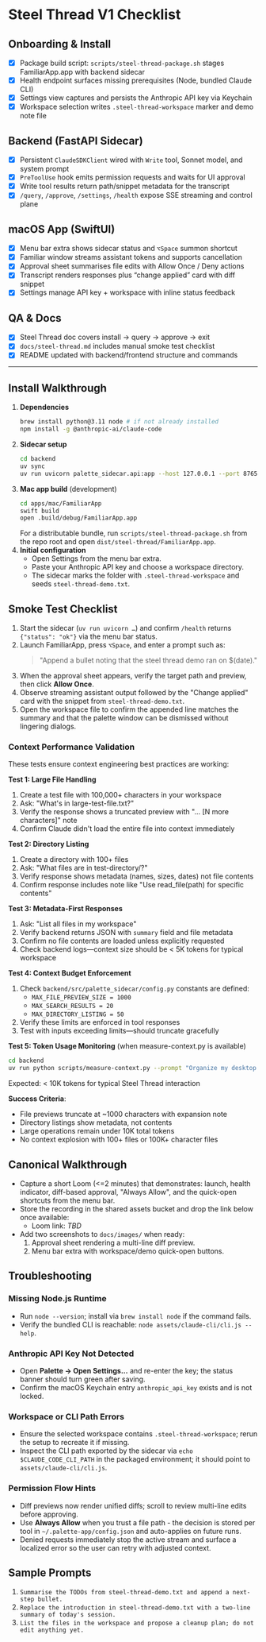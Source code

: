# Steel Thread V1 Checklist

## Onboarding & Install

- [x] Package build script: `scripts/steel-thread-package.sh` stages FamiliarApp.app with backend sidecar
- [x] Health endpoint surfaces missing prerequisites (Node, bundled Claude CLI)
- [x] Settings view captures and persists the Anthropic API key via Keychain
- [x] Workspace selection writes `.steel-thread-workspace` marker and demo note file

## Backend (FastAPI Sidecar)

- [x] Persistent `ClaudeSDKClient` wired with `Write` tool, Sonnet model, and system prompt
- [x] `PreToolUse` hook emits permission requests and waits for UI approval
- [x] Write tool results return path/snippet metadata for the transcript
- [x] `/query`, `/approve`, `/settings`, `/health` expose SSE streaming and control plane

## macOS App (SwiftUI)

- [x] Menu bar extra shows sidecar status and `⌥Space` summon shortcut
- [x] Familiar window streams assistant tokens and supports cancellation
- [x] Approval sheet summarises file edits with Allow Once / Deny actions
- [x] Transcript renders responses plus “change applied” card with diff snippet
- [x] Settings manage API key + workspace with inline status feedback

## QA & Docs

- [x] Steel Thread doc covers install → query → approve → exit
- [x] `docs/steel-thread.md` includes manual smoke test checklist
- [x] README updated with backend/frontend structure and commands

---

## Install Walkthrough

1. **Dependencies**
   ```bash
   brew install python@3.11 node # if not already installed
   npm install -g @anthropic-ai/claude-code
   ```
2. **Sidecar setup**
   ```bash
   cd backend
   uv sync
   uv run uvicorn palette_sidecar.api:app --host 127.0.0.1 --port 8765 --reload
   ```
3. **Mac app build** (development)
   ```bash
   cd apps/mac/FamiliarApp
   swift build
   open .build/debug/FamiliarApp.app
   ```
   For a distributable bundle, run `scripts/steel-thread-package.sh` from the repo root and open `dist/steel-thread/FamiliarApp.app`.
4. **Initial configuration**
   - Open Settings from the menu bar extra.
   - Paste your Anthropic API key and choose a workspace directory.
   - The sidecar marks the folder with `.steel-thread-workspace` and seeds `steel-thread-demo.txt`.

## Smoke Test Checklist

1. Start the sidecar (`uv run uvicorn …`) and confirm `/health` returns `{"status": "ok"}` via the menu bar status.
2. Launch FamiliarApp, press `⌥Space`, and enter a prompt such as:
   > "Append a bullet noting that the steel thread demo ran on $(date)."
3. When the approval sheet appears, verify the target path and preview, then click **Allow Once**.
4. Observe streaming assistant output followed by the "Change applied" card with the snippet from `steel-thread-demo.txt`.
5. Open the workspace file to confirm the appended line matches the summary and that the palette window can be dismissed without lingering dialogs.

### Context Performance Validation

These tests ensure context engineering best practices are working:

**Test 1: Large File Handling**
1. Create a test file with 100,000+ characters in your workspace
2. Ask: "What's in large-test-file.txt?"
3. Verify the response shows a truncated preview with "... [N more characters]" note
4. Confirm Claude didn't load the entire file into context immediately

**Test 2: Directory Listing**
1. Create a directory with 100+ files
2. Ask: "What files are in test-directory/?"
3. Verify response shows metadata (names, sizes, dates) not file contents
4. Confirm response includes note like "Use read_file(path) for specific contents"

**Test 3: Metadata-First Responses**
1. Ask: "List all files in my workspace"
2. Verify backend returns JSON with `summary` field and file metadata
3. Confirm no file contents are loaded unless explicitly requested
4. Check backend logs—context size should be < 5K tokens for typical workspace

**Test 4: Context Budget Enforcement**
1. Check `backend/src/palette_sidecar/config.py` constants are defined:
   - `MAX_FILE_PREVIEW_SIZE = 1000`
   - `MAX_SEARCH_RESULTS = 20`
   - `MAX_DIRECTORY_LISTING = 50`
2. Verify these limits are enforced in tool responses
3. Test with inputs exceeding limits—should truncate gracefully

**Test 5: Token Usage Monitoring** (when measure-context.py is available)
```bash
cd backend
uv run python scripts/measure-context.py --prompt "Organize my desktop files"
```
Expected: < 10K tokens for typical Steel Thread interaction

**Success Criteria**:
- File previews truncate at ~1000 characters with expansion note
- Directory listings show metadata, not contents
- Large operations remain under 10K total tokens
- No context explosion with 100+ files or 100K+ character files

## Canonical Walkthrough

- Capture a short Loom (<=2 minutes) that demonstrates: launch, health indicator, diff-based approval, "Always Allow", and the quick-open shortcuts from the menu bar.
- Store the recording in the shared assets bucket and drop the link below once available:
  - Loom link: _TBD_
- Add two screenshots to `docs/images/` when ready:
  1. Approval sheet rendering a multi-line diff preview.
  2. Menu bar extra with workspace/demo quick-open buttons.

## Troubleshooting

### Missing Node.js Runtime

- Run `node --version`; install via `brew install node` if the command fails.
- Verify the bundled CLI is reachable: `node assets/claude-cli/cli.js --help`.

### Anthropic API Key Not Detected

- Open **Palette -> Open Settings...** and re-enter the key; the status banner should turn green after saving.
- Confirm the macOS Keychain entry `anthropic_api_key` exists and is not locked.

### Workspace or CLI Path Errors

- Ensure the selected workspace contains `.steel-thread-workspace`; rerun the setup to recreate it if missing.
- Inspect the CLI path exported by the sidecar via `echo $CLAUDE_CODE_CLI_PATH` in the packaged environment; it should point to `assets/claude-cli/cli.js`.

### Permission Flow Hints

- Diff previews now render unified diffs; scroll to review multi-line edits before approving.
- Use **Always Allow** when you trust a file path - the decision is stored per tool in `~/.palette-app/config.json` and auto-applies on future runs.
- Denied requests immediately stop the active stream and surface a localized error so the user can retry with adjusted context.

## Sample Prompts

1. `Summarise the TODOs from steel-thread-demo.txt and append a next-step bullet.`
2. `Replace the introduction in steel-thread-demo.txt with a two-line summary of today's session.`
3. `List the files in the workspace and propose a cleanup plan; do not edit anything yet.`
